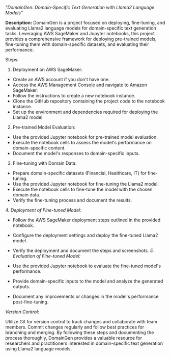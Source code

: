 *"DomainGen: Domain-Specific Text Generation with Llama2 Language Models"*

**Description:** 
DomainGen is a project focused on deploying, fine-tuning, and evaluating Llama2 language models for domain-specific text generation tasks. Leveraging AWS SageMaker and Jupyter notebooks, this project provides a comprehensive framework for deploying pre-trained models, fine-tuning them with domain-specific datasets, and evaluating their performance.

Steps:

1. Deployment on AWS SageMaker:

+ Create an AWS account if you don't have one.
+ Access the AWS Management Console and navigate to Amazon SageMaker.
+ Follow the instructions to create a new notebook instance.
+ Clone the GitHub repository containing the project code to the notebook instance.
+ Set up the environment and dependencies required for deploying the Llama2 model.
  
2. Pre-trained Model Evaluation:

+ Use the provided Jupyter notebook for pre-trained model evaluation.
+ Execute the notebook cells to assess the model's performance on domain-specific content.
+ Document the model's responses to domain-specific inputs.
3. Fine-tuning with Domain Data:

+ Prepare domain-specific datasets (Financial, Healthcare, IT) for fine-tuning.
+ Use the provided Jupyter notebook for fine-tuning the Llama2 model.
+ Execute the notebook cells to fine-tune the model with the chosen domain data.
+ Verify the fine-tuning process and document the results.

*4. Deployment of Fine-tuned Model:*

+ Follow the AWS SageMaker deployment steps outlined in the provided notebook.
+ Configure the deployment settings and deploy the fine-tuned Llama2 model.
+ Verify the deployment and document the steps and screenshots.
*5. Evaluation of Fine-tuned Model:*

+ Use the provided Jupyter notebook to evaluate the fine-tuned model's performance.
+ Provide domain-specific inputs to the model and analyze the generated outputs.
+ Document any improvements or changes in the model's performance post-fine-tuning.



*Version Control:*

Utilize Git for version control to track changes and collaborate with team members.
Commit changes regularly and follow best practices for branching and merging.
By following these steps and documenting the process thoroughly, DomainGen provides a valuable resource for researchers and practitioners interested in domain-specific text generation using Llama2 language models.
